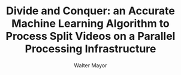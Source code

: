 ---
paperId: 88
author: Walter Mayor
publicationauthor: Mayor, W.
title: "Divide and Conquer: an Accurate Machine Learning Algorithm to Process Split Videos on a Parallel Processing Infrastructure"
pdf: Poster_Mayor_Walter.pdf
poster: --
alt: --
type: Poster
topic: Video Processing
link: https://research.latinxinai.org/papers/neurips/2019/pdf/Poster_Mayor_Walter.pdf
conference: neurips
year: 2019
tags: neurips-2019
location: Vancouver, Canada
---